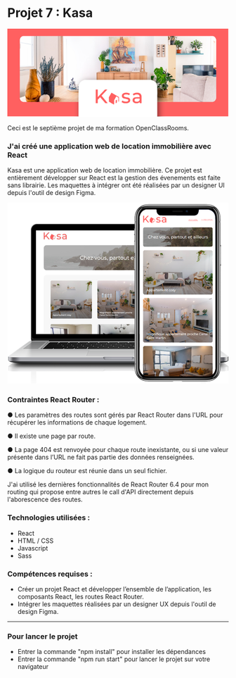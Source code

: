 # Projet 7 : Kasa

![Banniere Kasa](https://github.com/CharonTom/Kasa/blob/main/src/assets/readmeImage.png)

Ceci est le septième projet de ma formation OpenClassRooms.

### J'ai créé une application web de location immobilière avec React

Kasa est une application web de location immobilière. Ce projet est entièrement développer sur React est la gestion des évenements est faite sans librairie. Les maquettes à intégrer ont été réalisées par un designer UI depuis l'outil de design Figma.

![Screenshots](https://github.com/CharonTom/my-website/blob/main/src/assets/img/kasa.png)

### Contraintes React Router :

● Les paramètres des routes sont gérés par React Router dans l'URL pour récupérer les informations de chaque logement.

● Il existe une page par route.

● La page 404 est renvoyée pour chaque route inexistante, ou si une valeur présente dans l’URL ne fait pas partie des données renseignées.

● La logique du routeur est réunie dans un seul fichier.

J'ai utilisé les dernières fonctionnalités de React Router 6.4 pour mon routing qui propose entre autres le call d'API directement depuis l'aborescence des routes.



### Technologies utilisées :

- React
- HTML / CSS
- Javascript
- Sass

### Compétences requises :

- Créer un projet React et développer l’ensemble de l’application, les composants React, les routes React Router.
- Intégrer les maquettes réalisées par un designer UX depuis l'outil de design Figma.

---

### Pour lancer le projet

- Entrer la commande "npm install" pour installer les dépendances
- Entrer la commande "npm run start" pour lancer le projet sur votre navigateur
